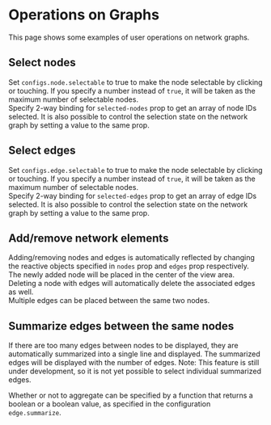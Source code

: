 # Operations on Graphs

This page shows some examples of user operations on network graphs.

## Select nodes

Set `configs.node.selectable` to true to make the node selectable by clicking or touching.
If you specify a number instead of `true`, it will be taken as the maximum number of selectable nodes.  
Specify 2-way binding for `selected-nodes` prop to get an array of node IDs selected. It is also possible to control the selection state on the network graph by setting a value to the same prop.

<demo-tabs hint="To select multiple nodes, Shift+click or hold down the selected node and tap another node." :demo-height="400">
<template v-slot:demo>
  <DemoSelectNodes />
</template>
<template v-slot:source>

  <<< @/.vitepress/components/operation/SelectNodes.vue{29,60-65}

</template>
</demo-tabs>

## Select edges

Set `configs.edge.selectable` to true to make the node selectable by clicking or touching.
If you specify a number instead of `true`, it will be taken as the maximum number of selectable nodes.  
Specify 2-way binding for `selected-edges` prop to get an array of edge IDs selected. It is also possible to control the selection state on the network graph by setting a value to the same prop.

<demo-tabs hint="To select multiple edges, Shift+click or hold down the selected edge and tap another edge." :demo-height="400">
<template v-slot:demo>
  <DemoSelectEdges />
</template>
<template v-slot:source>

  <<< @/.vitepress/components/operation/SelectEdges.vue{29,60-65}

</template>
</demo-tabs>


## Add/remove network elements

Adding/removing nodes and edges is automatically reflected by changing
the reactive objects specified in `nodes` prop and `edges` prop respectively.  
The newly added node will be placed in the center of the view area.  
Deleting a node with edges will automatically delete the associated edges as well.  
Multiple edges can be placed between the same two nodes.

<demo-tabs :demo-height="400">
<template v-slot:demo>
  <DemoAddElements />
</template>
<template v-slot:source>

  <<< @/.vitepress/components/operation/AddElements.vue{74-95}

</template>
</demo-tabs>


## Summarize edges between the same nodes

If there are too many edges between nodes to be displayed, they are automatically summarized into a single line and displayed.  The summarized edges will be displayed with the number of edges.
Note: This feature is still under development, so it is not yet possible to select individual summarized edges.

<demo-tabs :demo-height="400">
<template v-slot:demo>
  <DemoSummarizeEdges />
</template>
<template v-slot:source>

  <<< @/.vitepress/components/operation/SummarizeEdges.vue

</template>
</demo-tabs>

Whether or not to aggregate can be specified by a function that returns a boolean or a boolean value, as specified in the configuration `edge.summarize`.

<script setup>
import DemoSelectNodes from "../.vitepress/components/operation/SelectNodes.vue"
import DemoSelectEdges from "../.vitepress/components/operation/SelectEdges.vue"
import DemoAddElements from "../.vitepress/components/operation/AddElements.vue"
import DemoSummarizeEdges from "../.vitepress/components/operation/SummarizeEdges.vue"
</script>
